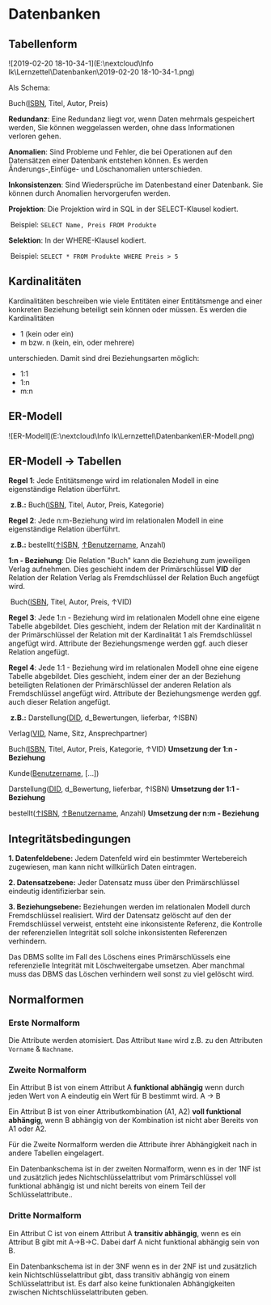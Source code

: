 # Datenbanken

## Tabellenform

![2019-02-20 18-10-34-1](E:\nextcloud\Info lk\Lernzettel\Datenbanken\2019-02-20 18-10-34-1.png)

Als Schema:

Buch(<u>ISBN</u>, Titel, Autor, Preis)

**Redundanz**: Eine Redundanz liegt vor, wenn Daten mehrmals gespeichert werden, Sie können weggelassen werden, ohne dass Informationen verloren gehen.



**Anomalien**: Sind Probleme und Fehler, die bei Operationen auf den Datensätzen einer Datenbank entstehen können. Es werden Änderungs-,Einfüge- und Löschanomalien unterschieden.

**Inkonsistenzen**: Sind Wiedersprüche im Datenbestand einer Datenbank. Sie können durch Anomalien hervorgerufen werden.

**Projektion**: Die Projektion wird in SQL in der SELECT-Klausel kodiert. 

​			Beispiel: `SELECT Name, Preis FROM Produkte`

**Selektion**: In der WHERE-Klausel kodiert.

​			Beispiel: `SELECT * FROM Produkte WHERE Preis > 5`

## Kardinalitäten

Kardinalitäten beschreiben wie viele Entitäten einer Entitätsmenge and einer konkreten Beziehung beteiligt sein können oder müssen. Es werden die Kardinalitäten

- 1 (kein oder ein)
- m bzw. n (kein, ein, oder mehrere)

unterschieden. Damit sind drei Beziehungsarten möglich:

- 1:1
- 1:n
- m:n

## ER-Modell

![ER-Modell](E:\nextcloud\Info lk\Lernzettel\Datenbanken\ER-Modell.png)

## ER-Modell -> Tabellen

**Regel 1**: Jede Entitätsmenge wird im relationalen Modell in eine eigenständige Relation überführt.

​		**z.B.:** Buch(<u>ISBN</u>, Titel, Autor, Preis, Kategorie)

**Regel 2**: Jede n:m-Beziehung wird im relationalen Modell in eine eigenständige Relation überführt.

​		**z.B.:** bestellt(<u>↑ISBN</u>, <u>↑Benutzername</u>, Anzahl)

**1:n - Beziehung**: Die Relation "Buch" kann die Beziehung zum jeweiligen Verlag aufnehmen. Dies geschieht indem der Primärschlüssel **VID** der Relation der Relation Verlag als Fremdschlüssel der Relation Buch angefügt wird.

​		Buch(<u>ISBN</u>, Titel, Autor, Preis, ↑VID)

**Regel 3**: Jede 1:n - Beziehung wird im relationalen Modell ohne eine eigene Tabelle abgebildet. Dies geschieht, indem der Relation mit der Kardinalität n der Primärschlüssel der Relation mit der Kardinalität 1 als Fremdschlüssel angefügt wird. Attribute der Beziehungsmenge werden ggf. auch dieser Relation angefügt.

**Regel 4**: Jede 1:1 - Beziehung wird im relationalen Modell ohne eine eigene Tabelle abgebildet. Dies geschieht, indem einer der an der Beziehung beteiligten Relationen der Primärschlüssel der anderen Relation als Fremdschlüssel angefügt wird. Attribute der Beziehungsmenge werden ggf. auch dieser Relation angefügt.

​		**z.B.:** Darstellung(<u>DID</u>, d_Bewertungen, lieferbar, ↑ISBN)



Verlag(<u>VID</u>, Name, Sitz, Ansprechpartner)

Buch(<u>ISBN</u>, Titel, Autor, Preis, Kategorie, ↑VID) **Umsetzung der 1:n - Beziehung**

Kunde(<u>Benutzername</u>, [...])

Darstellung(<u>DID</u>, d_Bewertung, lieferbar, ↑ISBN) **Umsetzung der 1:1 - Beziehung**

bestellt(<u>↑ISBN</u>, <u>↑Benutzername</u>, Anzahl) **Umsetzung der n:m - Beziehung**

## Integritätsbedingungen

**1. Datenfeldebene:** Jedem Datenfeld wird ein bestimmter Wertebereich zugewiesen, man kann nicht willkürlich Daten eintragen.

**2. Datensatzebene:** Jeder Datensatz muss über den Primärschlüssel eindeutig identifizierbar sein.

**3. Beziehungsebene:** Beziehungen werden im relationalen Modell durch Fremdschlüssel realisiert. Wird der Datensatz gelöscht auf den der Fremdschlüssel verweist, entsteht eine inkonsistente Referenz, die Kontrolle der referenziellen Integrität soll solche inkonsistenten Referenzen verhindern.



Das DBMS sollte im Fall des Löschens eines Primärschlüssels eine referenzielle Integrität mit Löschweitergabe umsetzen. Aber manchmal muss das DBMS das Löschen verhindern weil sonst zu viel gelöscht wird.

## Normalformen

### Erste Normalform

Die Attribute werden atomisiert. Das Attribut `Name` wird z.B. zu den Attributen `Vorname` & `Nachname`.

### Zweite Normalform

Ein Attribut B ist von einem Attribut A **funktional abhängig** wenn durch jeden Wert von A eindeutig ein Wert für B bestimmt wird. A → B

Ein Attribut B ist von einer Attributkombination (A1, A2) **voll funktional abhängig**, wenn B abhängig von der Kombination ist nicht aber Bereits von A1 oder A2.

Für die Zweite Normalform werden die Attribute ihrer Abhängigkeit nach in andere Tabellen eingelagert.

Ein Datenbankschema ist in der zweiten Normalform, wenn es in der 1NF ist und zusätzlich jedes Nichtschlüsselattribut vom Primärschlüssel voll funktional abhängig ist und nicht bereits von einem Teil der Schlüsselattribute..

### Dritte Normalform

Ein Attribut C ist von einem Attribut A **transitiv abhängig**, wenn es ein Attribut B gibt mit A→B→C. Dabei darf A nicht funktional abhängig sein von B.

Ein Datenbankschema ist in der 3NF wenn es in der 2NF ist und zusätzlich kein Nichtschlüsselattribut gibt, dass transitiv abhängig von einem Schlüsselattribut ist. Es darf also keine funktionalen Abhängigkeiten zwischen Nichtschlüsselattributen geben.